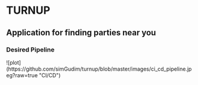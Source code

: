 <h1>TURNUP</h1>
<h2>Application for finding parties near you</h2>


<h3>Desired Pipeline</h3>
![plot](https://github.com/simGudim/turnup/blob/master/images/ci_cd_pipeline.jpeg?raw=true "CI/CD")
